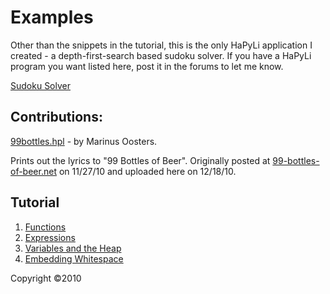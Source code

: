# Examples

Other than the snippets in the tutorial, this is the only HaPyLi application I
created - a depth-first-search based sudoku solver. If you have a HaPyLi program
you want listed here, post it in the forums to let me know.

[Sudoku Solver](./sudoku.hpl)

## Contributions:

[99bottles.hpl](./99bottles.hpl) - by Marinus Oosters.

Prints out the lyrics to "99 Bottles of Beer". Originally posted at
[99-bottles-of-beer.net](http://99-bottles-of-beer.net/language-hapyli-2556.html)
on 11/27/10 and uploaded here on 12/18/10.

## Tutorial

1. [Functions](./functions.md)
2. [Expressions](./expressions.md)
3. [Variables and the Heap](./variablesandtheheap.md)
4. [Embedding Whitespace](./embeddingwhitespace.md)

Copyright ©2010
